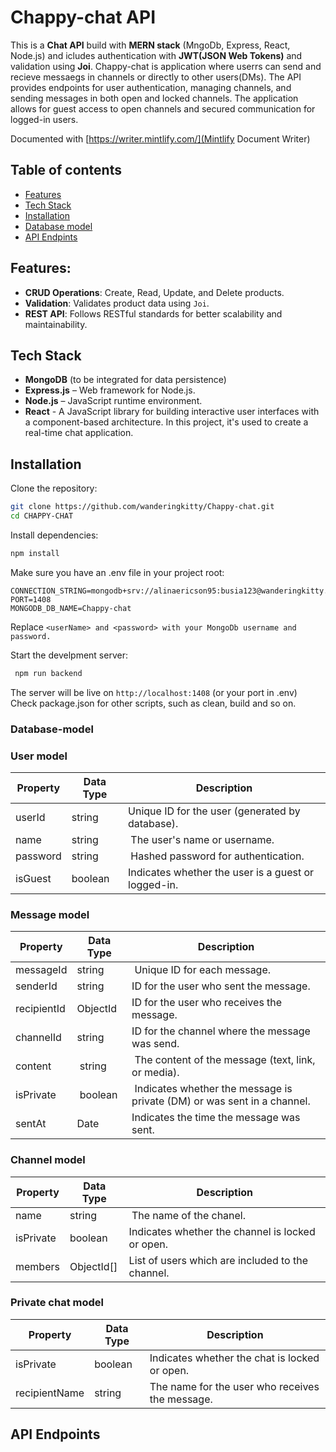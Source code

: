 # Chappy-chat API

This is a **Chat API** build with  **MERN stack** (MngoDb, Express, React, Node.js) and icludes authentication with **JWT(JSON Web Tokens)** and validation using **Joi**. Chappy-chat is application where userrs can send and recieve messaegs in channels or directly to other users(DMs). The API provides endpoints for user authentication, managing channels, and sending messages in both open and locked channels. The application allows for guest access to open channels and secured communication for logged-in users.

Documented with [https://writer.mintlify.com/](Mintlify Document Writer)

## Table of contents

-  [Features](#features)
-  [Tech Stack](#tech-stack)
-  [Installation](#installation)
-  [Database model](#database-model)
-  [API Endpints](#api-endpoints)

## Features:

-   **CRUD Operations**: Create, Read, Update, and Delete products.
-   **Validation**: Validates product data using `Joi`.
-   **REST API**: Follows RESTful standards for better scalability and maintainability.

## Tech Stack

-   **MongoDB** (to be integrated for data persistence)
-   **Express.js** – Web framework for Node.js.
-   **Node.js** – JavaScript runtime environment.
-   **React** - A JavaScript library for building interactive user interfaces with a component-based architecture. In this project, it's used to create a real-time chat application.

## Installation

Clone the repository:

```bash
git clone https://github.com/wanderingkitty/Chappy-chat.git
cd CHAPPY-CHAT
```
Install dependencies:

```bash
npm install
```

Make sure you have an .env file in your project root:

```
CONNECTION_STRING=mongodb+srv://alinaericson95:busia123@wanderingkitty.jvb7s.mongodb.net/
PORT=1408
MONGODB_DB_NAME=Chappy-chat

```

Replace `<userName> and <password> with your MongoDb username and password.`

Start the develpment server:

```bash
 npm run backend
 ```

 The server will be live on `http://localhost:1408` (or your port in .env)
Check package.json for other scripts, such as clean, build and so on.


### Database-model
### User model 

| Property | Data Type | Description |
| --- | --- | --- |
| userId | string | Unique ID for the user (generated by database). |
| name | string | The user's name or username. |
| password | string | Hashed password for authentication. |
| isGuest | boolean | Indicates whether the user is a guest or logged-in. |

### Message model 

| Property | Data Type | Description |
| --- | --- | --- |
| messageId | string | Unique ID for each message. | 
| senderId | string | ID for the user who sent the message. |
| recipientId| ObjectId | ID for the user who receives the message.
| channelId | string | ID for the channel where the message was send. |
| content | string | The content of the message (text, link, or media). |
| isPrivate | boolean | Indicates whether the message is private (DM) or was sent in a channel. |
| sentAt | Date | Indicates the time the  message was sent. |

### Channel model

| Property | Data Type | Description |
| --- | --- | --- |
| name | string | The name of the chanel. |
| isPrivate | boolean | Indicates whether the channel is locked or open. |
| members | ObjectId[] | List of users which are included to the channel. |


### Private chat model

| Property | Data Type | Description |
| --- | --- | --- |
| isPrivate | boolean | Indicates whether the chat is locked or open. |
| recipientName | string | The name for the user who receives the message. |

## API Endpoints
